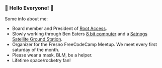 ### :milky_way: Hello Everyone! :milky_way:

Some info about me:
* Board member and President of [Root Access](https://rootaccess.org/).
* Slowly working through Ben Eaters [8 bit computer](https://eater.net/8bit/) and a [Satnogs Satellite Ground Station](https://github.com/RootAccessHackerspace/meta/wiki/Satellite-Tracker).
* Organizer for the Fresno FreeCodeCamp Meetup. We meet every first saturday of the month.
* Please wear a mask, BLM, be a helper.
* Lifetime space/rocketry fan!
